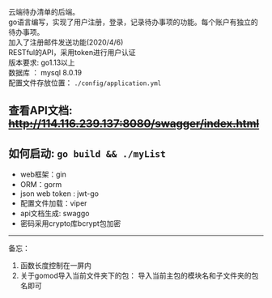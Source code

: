 云端待办清单的后端。  
go语⾔编写，实现了用户注册，登录，记录待办事项的功能。每个账户有独立的待办事项。  
加入了注册邮件发送功能(2020/4/6)   
RESTful的API，采用token进行用户认证  
版本要求: go1.13以上  
数据库 ： mysql 8.0.19  
配置文件存放位置： `./config/application.yml`

## 查看API文档: ~~http://114.116.239.137:8080/swagger/index.html~~

## 如何启动: `go build && ./myList`

- web框架：gin
- ORM：gorm
- json web token : jwt-go
- 配置文件加载：viper
- api文档生成: swaggo
- 密码采用crypto库bcrypt包加密


---
备忘：
1. 函数长度控制在一屏内
2. 关于gomod导入当前文件夹下的包： 导入当前主包的模块名和子文件夹的包名即可
